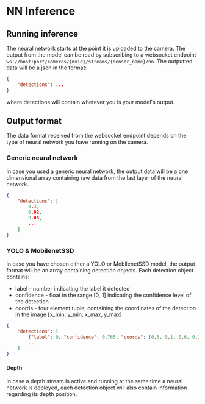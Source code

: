 # NN Inference

## Running inference

The neural network starts at the point it is uploaded to the camera. The output from the model can be read by subscribing to a websocket endpoint `ws://host:port/cameras/{mxid}/streams/{sensor_name}/nn`. The outputted data will be a json in the format:

```json
{
    "detections": ...
}
```

where detections will contain whetever you is your model's output.

## Output format

The data format received from the websocket endpoint depends on the type of neural network you have running on the camera.

### Generic neural network

In case you used a generic neural network, the output data will be a one dimensional array containing raw data from the last layer of the neural network.

```json
{
    "detections": [
        0.3,
        0.02,
        0.05,
        ...
    ]
}
```

### YOLO & MobilenetSSD

In case you have chosen either a YOLO or MobilenetSSD model, the output format will be an array containing detection objects. Each detection object contains:

* label - number indicating the label it detected
* confidence - float in the range \[0, 1] indicating the confidence level of the detection
* coords - four element tuple, containing the coordinates of the detection in the image \[x\_min, y\_min, x\_max, y\_max]

```json
{
    "detections": [
        {"label": 0, "confidence": 0.765, "coords": [0.5, 0.1, 0.6, 0.23]},
        ...
    ]
}
```

#### Depth

In case a depth stream is active and running at the same time a neural network is deployed, each detection object will also contain information regarding its depth position.

